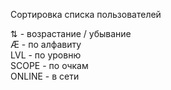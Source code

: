 Сортировка списка пользователей

⇅ - возрастание / убывание  
Æ - по алфавиту  
LVL - по уровню  
SCOPE - по очкам  
ONLINE - в сети
